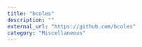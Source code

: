 ```yaml
---
title: "bcoles"
description: ""
external_url: "https://github.com/bcoles"
category: "Miscellaneous"
---
```

